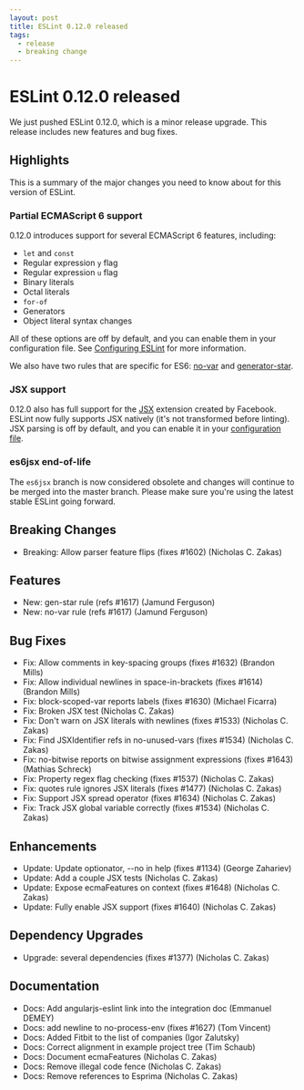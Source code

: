 ```yaml
---
layout: post
title: ESLint 0.12.0 released
tags:
  - release
  - breaking change
---
```

# ESLint 0.12.0 released

We just pushed ESLint 0.12.0, which is a minor release upgrade. This release includes new features and bug fixes.

## Highlights

This is a summary of the major changes you need to know about for this version of ESLint.

### Partial ECMAScript 6 support

0.12.0 introduces support for several ECMAScript 6 features, including:

* `let` and `const`
* Regular expression `y` flag
* Regular expression `u` flag
* Binary literals
* Octal literals
* `for-of`
* Generators
* Object literal syntax changes

All of these options are off by default, and you can enable them in your configuration file. See [Configuring ESLint](http://eslint.org/docs/configuring/) for more information.

We also have two rules that are specific for ES6: [no-var](http://eslint.org/docs/rules/no-var.html) and [generator-star](http://eslint.org/docs/rules/generator-star.html).

### JSX support

0.12.0 also has full support for the [JSX](facebook.github.io/jsx/) extension created by Facebook. ESLint now fully supports JSX natively (it's not transformed before linting). JSX parsing is off by default, and you can enable it in your [configuration file](http://eslint.org/docs/configuring/).

### es6jsx end-of-life

The `es6jsx` branch is now considered obsolete and changes will continue to be merged into the master branch. Please make sure you're using the latest stable ESLint going forward.

## Breaking Changes

* Breaking: Allow parser feature flips (fixes #1602) (Nicholas C. Zakas)

## Features

* New: gen-star rule (refs #1617) (Jamund Ferguson)
* New: no-var rule (refs #1617) (Jamund Ferguson)

## Bug Fixes

* Fix: Allow comments in key-spacing groups (fixes #1632) (Brandon Mills)
* Fix: Allow individual newlines in space-in-brackets (fixes #1614) (Brandon Mills)
* Fix: block-scoped-var reports labels (fixes #1630) (Michael Ficarra)
* Fix: Broken JSX test (Nicholas C. Zakas)
* Fix: Don't warn on JSX literals with newlines (fixes #1533) (Nicholas C. Zakas)
* Fix: Find JSXIdentifier refs in no-unused-vars (fixes #1534) (Nicholas C. Zakas)
* Fix: no-bitwise reports on bitwise assignment expressions (fixes #1643) (Mathias Schreck)
* Fix: Property regex flag checking (fixes #1537) (Nicholas C. Zakas)
* Fix: quotes rule ignores JSX literals (fixes #1477) (Nicholas C. Zakas)
* Fix: Support JSX spread operator (fixes #1634) (Nicholas C. Zakas)
* Fix: Track JSX global variable correctly (fixes #1534) (Nicholas C. Zakas)

## Enhancements

* Update: Update optionator, --no in help (fixes #1134) (George Zahariev)
* Update: Add a couple JSX tests (Nicholas C. Zakas)
* Update: Expose ecmaFeatures on context (fixes #1648) (Nicholas C. Zakas)
* Update: Fully enable JSX support (fixes #1640) (Nicholas C. Zakas)

## Dependency Upgrades

* Upgrade: several dependencies (fixes #1377) (Nicholas C. Zakas)

## Documentation

* Docs: Add angularjs-eslint link into the integration doc (Emmanuel DEMEY)
* Docs: add newline to no-process-env (fixes #1627) (Tom Vincent)
* Docs: Added Fitbit to the list of companies (Igor Zalutsky)
* Docs: Correct alignment in example project tree (Tim Schaub)
* Docs: Document ecmaFeatures (Nicholas C. Zakas)
* Docs: Remove illegal code fence (Nicholas C. Zakas)
* Docs: Remove references to Esprima (Nicholas C. Zakas)











